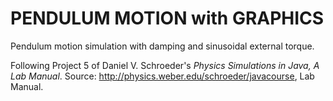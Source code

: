 # PENDULUM MOTION with GRAPHICS
Pendulum motion simulation with damping and sinusoidal external torque.

Following Project 5 of Daniel V. Schroeder's *Physics Simulations in Java, A Lab Manual*.
Source: http://physics.weber.edu/schroeder/javacourse, Lab Manual.
